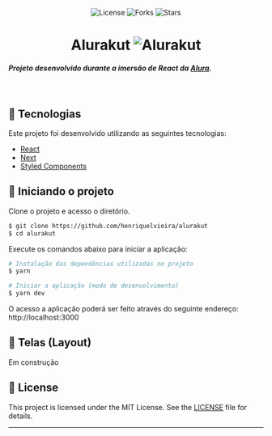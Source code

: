 <p align="center">

  <img  src="https://img.shields.io/static/v1?label=license&message=MIT&color=5965E0&labelColor=121214" alt="License">
  
   <img src="https://img.shields.io/github/forks/henriquelvieira/alurakut?label=forks&message=MIT&color=5965E0&labelColor=121214" alt="Forks">     

  <img src="https://img.shields.io/github/stars/henriquelvieira/alurakut?label=stars&message=MIT&color=5965E0&labelColor=121214" alt="Stars">
</p>


<h1 align="center">
	Alurakut
    <img alt="Alurakut" title="Alurakut" src="https://i.imgur.com/FIxxuKL.png" />
</h1>

##### Projeto desenvolvido durante a imersão de React da [Alura](https://www.alura.com.br).


<br>

## 🧪 Tecnologias

Este projeto foi desenvolvido utilizando as seguintes tecnologias:

- [React](https://reactjs.org)
- [Next](https://nextjs.org/)
- [Styled Components](https://styled-components.com/)
## 🚀 Iniciando o projeto

Clone o projeto e acesso o diretório.

```bash
$ git clone https://github.com/henriquelvieira/alurakut
$ cd alurakut
```

Execute os comandos abaixo para iniciar a aplicação:
```bash
# Instalação das dependências utilizadas no projeto
$ yarn

# Iniciar a aplicação (modo de desenvolvimento)
$ yarn dev
```
O acesso a aplicação poderá ser feito através do seguinte endereço: http://localhost:3000

## 🔖 Telas (Layout)

Em construção


## 📝 License

This project is licensed under the MIT License. See the [LICENSE](LICENSE.md) file for details.


---